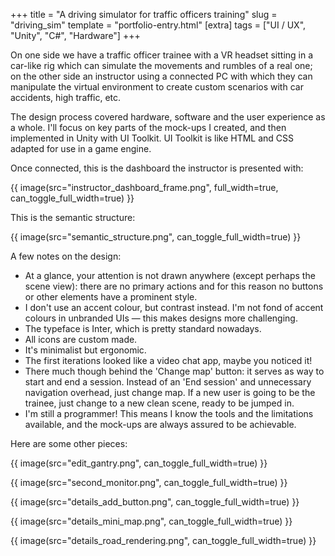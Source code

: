+++
title = "A driving simulator for traffic officers training"
slug = "driving_sim"
template = "portfolio-entry.html"
[extra]
tags = ["UI / UX", "Unity", "C#", "Hardware"]
+++

On one side we have a traffic officer trainee with a VR headset sitting in a car-like rig which can simulate the movements and rumbles of a real one; on the other side an instructor using a connected PC with which they can manipulate the virtual environment to create custom scenarios with car accidents, high traffic, etc.

The design process covered hardware, software and the user experience as a whole. I'll focus on key parts of the mock-ups I created, and then implemented in Unity with UI Toolkit. UI Toolkit is like HTML and CSS adapted for use in a game engine.

Once connected, this is the dashboard the instructor is presented with:

{{ image(src="instructor_dashboard_frame.png", full_width=true, can_toggle_full_width=true) }}

This is the semantic structure:

{{ image(src="semantic_structure.png", can_toggle_full_width=true) }}

A few notes on the design:

* At a glance, your attention is not drawn anywhere (except perhaps the scene view): there are no primary actions and for this reason no buttons or other elements have a prominent style.
* I don't use an accent colour, but contrast instead. I'm not fond of accent colours in unbranded UIs — this makes designs more challenging.
* The typeface is Inter, which is pretty standard nowadays.
* All icons are custom made.
* It's minimalist but ergonomic.
* The first iterations looked like a video chat app, maybe you noticed it!
* There much though behind the 'Change map' button: it serves as way to start and end a session. Instead of an 'End session' and unnecessary navigation overhead, just change map. If a new user is going to be the trainee, just change to a new clean scene, ready to be jumped in.
* I'm still a programmer! This means I know the tools and the limitations available, and the mock-ups are always assured to be achievable.

Here are some other pieces:

{{ image(src="edit_gantry.png", can_toggle_full_width=true) }}

{{ image(src="second_monitor.png", can_toggle_full_width=true) }}

{{ image(src="details_add_button.png", can_toggle_full_width=true) }}

{{ image(src="details_mini_map.png", can_toggle_full_width=true) }}

{{ image(src="details_road_rendering.png", can_toggle_full_width=true) }}
